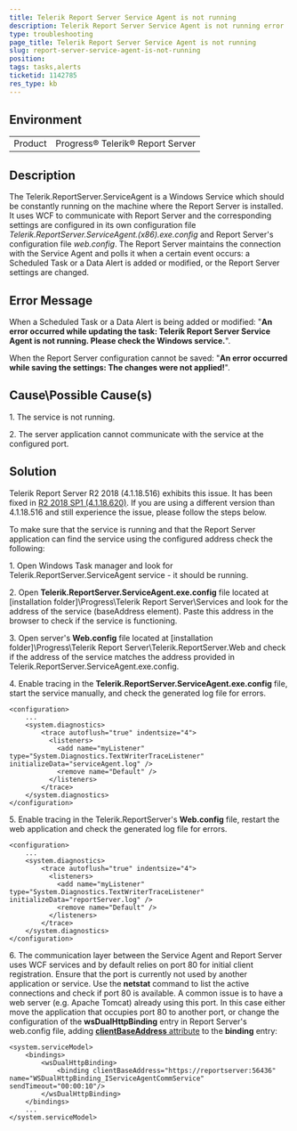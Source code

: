 ```yaml
---
title: Telerik Report Server Service Agent is not running
description: Telerik Report Server Service Agent is not running error
type: troubleshooting
page_title: Telerik Report Server Service Agent is not running
slug: report-server-service-agent-is-not-running
position: 
tags: tasks,alerts
ticketid: 1142785
res_type: kb
---
```


## Environment
<table>
	<tr>
		<td>Product</td>
		<td>Progress® Telerik® Report Server</td>
	</tr>
</table>

## Description

The Telerik.ReportServer.ServiceAgent is a Windows Service which should be constantly running on the machine where the Report Server is installed. 
It uses WCF to communicate with Report Server and the corresponding settings are configured in its own configuration file *Telerik.ReportServer.ServiceAgent.(x86).exe.config* and Report Server's configuration file *web.config*.
The Report Server maintains the connection with the Service Agent and polls it when a certain event occurs: a Scheduled Task or a Data Alert is added or modified, or the Report Server settings are changed.

## Error Message
When a Scheduled Task or a Data Alert is being added or modified: "**An error occurred while updating the task: Telerik Report Server Service Agent is not running. Please check the Windows service.**".

When the Report Server configuration cannot be saved: "**An error occurred while saving the settings: The changes were not applied!**".


## Cause\Possible Cause(s)

1\. The service is not running.

2\. The server application cannot communicate with the service at the configured port.

## Solution

Telerik Report Server R2 2018 (4.1.18.516) exhibits this issue. It has been fixed in [R2 2018 SP1 (4.1.18.620)](https://www.telerik.com/support/whats-new/report-server/release-history/progress-telerik-report-server-r2-2018-sp1-4-1-18-620). If you are using a different version than 4.1.18.516 and still experience the issue, please follow the steps below.

To make sure that the service is running and that the Report Server application can find the service using the configured address check the following:  
  
1\. Open Windows Task manager and look for Telerik.ReportServer.ServiceAgent service - it should be running.

2\. Open **Telerik.ReportServer.ServiceAgent.exe.config** file located at [installation folder]\\Progress\\Telerik Report Server\\Services and look for the address of the service (baseAddress element). Paste this address in the browser to check if the service is functioning.

3\. Open server's **Web.config** file located at [installation folder]\\Progress\\Telerik Report Server\\Telerik.ReportServer.Web and check if the address of the service matches the address provided in Telerik.ReportServer.ServiceAgent.exe.config.  
  
4\. Enable tracing in the **Telerik.ReportServer.ServiceAgent.exe.config** file, start the service manually, and check the generated log file for errors.

	<configuration>
		...
		<system.diagnostics>
			<trace autoflush="true" indentsize="4">
			  <listeners>
				<add name="myListener" type="System.Diagnostics.TextWriterTraceListener" initializeData="serviceAgent.log" />              
				<remove name="Default" />
			  </listeners>
			</trace>
		</system.diagnostics>
	</configuration>

5\. Enable tracing in the Telerik.ReportServer's **Web.config** file, restart the web application and check the generated log file for errors.

	<configuration>
		...
		<system.diagnostics>
			<trace autoflush="true" indentsize="4">
			  <listeners>
				<add name="myListener" type="System.Diagnostics.TextWriterTraceListener" initializeData="reportServer.log" />              
				<remove name="Default" />
			  </listeners>
			</trace>
		</system.diagnostics>
	</configuration>

6\. The communication layer between the Service Agent and Report Server uses WCF services and by default relies on port 80 for initial client registration. Ensure that the port is currently not used by another application or service. Use the **netstat** command to list the active connections and check if port 80 is available. A common issue is to have a web server (e.g. Apache Tomcat) already using this port. In this case either move the application that occupies port 80 to another port, or change the configuration of the **wsDualHttpBinding** entry in Report Server's web.config file, adding [**clientBaseAddress** attribute](https://docs.microsoft.com/en-us/dotnet/api/system.servicemodel.wsdualhttpbinding.clientbaseaddress?view=netframework-4.8) to the **binding** entry:

````
<system.serviceModel>
    <bindings>
        <wsDualHttpBinding>
            <binding clientBaseAddress="https://reportserver:56436" name="WSDualHttpBinding_IServiceAgentCommService" sendTimeout="00:00:10"/>
        </wsDualHttpBinding>
    </bindings>
	...
</system.serviceModel>	
````
